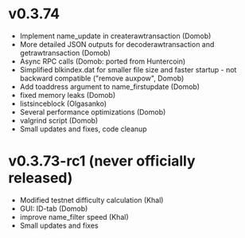 v0.3.74
======
* Implement name_update in createrawtransaction (Domob)
* More detailed JSON outputs for decoderawtransaction and getrawtransaction (Domob)
* Async RPC calls (Domob: ported from Huntercoin)
* Simplified blkindex.dat for smaller file size and faster startup - not backward compatible ("remove auxpow", Domob)
* Add toaddress argument to name_firstupdate (Domob)
* fixed memory leaks (Domob)
* listsinceblock (Olgasanko)
* Several performance optimizations (Domob)
* valgrind script (Domob)
* Small updates and fixes, code cleanup

v0.3.73-rc1 (never officially released)
============================
* Modified testnet difficulty calculation (Khal)
* GUI: ID-tab (Domob)
* improve name_filter speed (Khal)
* Small updates and fixes
